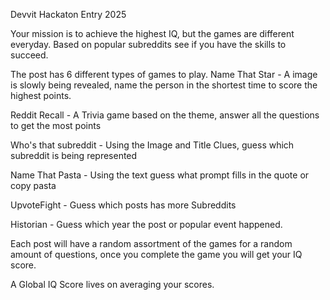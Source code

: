Devvit Hackaton Entry 2025

Your mission is to achieve the highest IQ, but the games are different everyday. 
Based on popular subreddits see if you have the skills to succeed.



The post has 6 different types of games to play. 
Name That Star - A image is slowly being revealed, name the person in the shortest time to score the highest points.

Reddit Recall - A Trivia game based on the theme, answer all the questions to get the most points

Who's that subreddit - Using the Image and Title Clues, guess which subreddit is being represented

Name That Pasta - Using the text guess what prompt fills in the quote or copy pasta

UpvoteFight - Guess which posts has more Subreddits 

Historian - Guess which year the post or popular event happened.

Each post will have a random assortment of the games for a random amount of questions, once you complete the game you will get your IQ score.

A Global IQ Score lives on averaging your scores.
